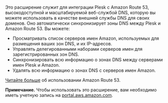 Это расширение служит для интеграции Plesk с Amazon Route 53, высокодоступной и масштабируемой веб-службой DNS, которую вы можете использовать в качестве внешней службы DNS для своих доменов. Оно автоматически синхронизирует зоны DNS между Plesk и Amazon Route 53. Вы можете:

- Просматривать список серверов имен Amazon, используемых для размещения ваших зон DNS, и их IP-адресов.
- Управлять делегированными наборами серверов имен для зарегистрированных зон DNS.
- Синхронизировать всю информацию о зонах DNS между серверами имен Plesk и Amazon.
- Удалять всю информацию о зонах DNS с серверов имен Amazon.

[Читайте больше](https://www.plesk.com/blog/business-industry/white-label-dns-with-amazon-route53) об использовании Amazon Route 53.

**Примечание.** Чтобы использовать это расширение, вам необходимо иметь учетную запись на [portal.aws.amazon.com](https://portal.aws.amazon.com/).